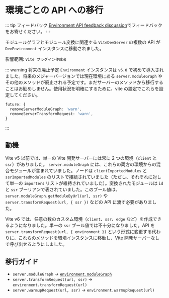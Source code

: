 # 環境ごとの API への移行

::: tip フィードバック
[Environment API feedback discussion](https://github.com/vitejs/vite/discussions/16358)でフィードバックをお寄せください。
:::

モジュールグラフとモジュール変換に関連する `ViteDevServer` の複数の API が `DevEnvironment` インスタンスに移動されました。

影響範囲: `Vite プラグイン作成者`

::: warning 将来の廃止予定
`Environment` インスタンスは `v6.0` で初めて導入されました。将来のメジャーバージョンでは現在環境にある `server.moduleGraph` やその他のメソッドが廃止される予定です。まだサーバーのメソッドから移行することはお勧めしません。使用状況を明確にするために、vite の設定でこれらを設定してください。

```ts
future: {
  removeServerModuleGraph: 'warn',
  removeServerTransformRequest: 'warn',
}
```

:::

## 動機

Vite v5 以前では、単一の Vite 開発サーバーには常に 2 つの環境（`client` と `ssr`）がありました。 `server.moduleGraph` には、これらの両方の環境からの混合モジュールが含まれていました。ノードは `clientImportedModules` と `ssrImportedModules` のリストで接続されていました（ただし、それぞれに対して単一の `importers` リストが維持されていました）。変換されたモジュールは `id` と `ssr` ブーリアンで表されていました。このブール値は、`server.moduleGraph.getModuleByUrl(url, ssr)` や `server.transformRequest(url, { ssr })` などの API に渡す必要がありました。

Vite v6 では、任意の数のカスタム環境（`client`、`ssr`、`edge` など）を作成できるようになりました。単一の `ssr` ブール値では不十分になりました。API を `server.transformRequest(url, { environment })` という形式に変更する代わりに、これらのメソッドを環境インスタンスに移動し、Vite 開発サーバーなしで呼び出せるようにしました。

## 移行ガイド

- `server.moduleGraph` -> [`environment.moduleGraph`](/guide/api-environment#separate-module-graphs)
- `server.transformRequest(url, ssr)` -> `environment.transformRequest(url)`
- `server.warmupRequest(url, ssr)` -> `environment.warmupRequest(url)`
